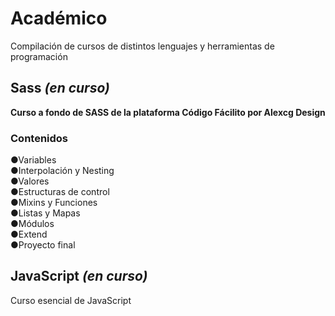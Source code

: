 # Académico
Compilación de cursos de distintos lenguajes y herramientas de programación

<h2>Sass <i>(en curso)</i></h2>
<b>Curso a fondo de SASS de la plataforma Código Fácilito por Alexcg Design</b>
<h3>Contenidos</h3>
●Variables<br>
●Interpolación y Nesting<br>
●Valores<br>
●Estructuras de control<br>
●Mixins y Funciones<br>
●Listas y Mapas<br>
●Módulos<br>
●Extend<br>
●Proyecto final<br>
<h2>JavaScript <i>(en curso)</i></h2>
Curso esencial de JavaScript
